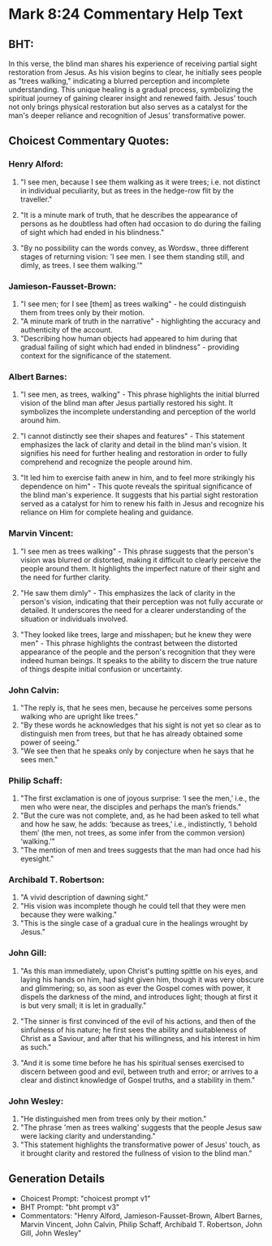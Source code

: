 # Mark 8:24 Commentary Help Text

## BHT:
In this verse, the blind man shares his experience of receiving partial sight restoration from Jesus. As his vision begins to clear, he initially sees people as "trees walking," indicating a blurred perception and incomplete understanding. This unique healing is a gradual process, symbolizing the spiritual journey of gaining clearer insight and renewed faith. Jesus' touch not only brings physical restoration but also serves as a catalyst for the man's deeper reliance and recognition of Jesus' transformative power.

## Choicest Commentary Quotes:
### Henry Alford:
1. "I see men, because I see them walking as it were trees; i.e. not distinct in individual peculiarity, but as trees in the hedge-row flit by the traveller." 

2. "It is a minute mark of truth, that he describes the appearance of persons as he doubtless had often had occasion to do during the failing of sight which had ended in his blindness."

3. "By no possibility can the words convey, as Wordsw., three different stages of returning vision: 'I see men. I see them standing still, and dimly, as trees. I see them walking.'"

### Jamieson-Fausset-Brown:
1. "I see men; for I see [them] as trees walking" - he could distinguish them from trees only by their motion.
2. "A minute mark of truth in the narrative" - highlighting the accuracy and authenticity of the account.
3. "Describing how human objects had appeared to him during that gradual failing of sight which had ended in blindness" - providing context for the significance of the statement.

### Albert Barnes:
1. "I see men, as trees, walking" - This phrase highlights the initial blurred vision of the blind man after Jesus partially restored his sight. It symbolizes the incomplete understanding and perception of the world around him. 

2. "I cannot distinctly see their shapes and features" - This statement emphasizes the lack of clarity and detail in the blind man's vision. It signifies his need for further healing and restoration in order to fully comprehend and recognize the people around him. 

3. "It led him to exercise faith anew in him, and to feel more strikingly his dependence on him" - This quote reveals the spiritual significance of the blind man's experience. It suggests that his partial sight restoration served as a catalyst for him to renew his faith in Jesus and recognize his reliance on Him for complete healing and guidance.

### Marvin Vincent:
1. "I see men as trees walking" - This phrase suggests that the person's vision was blurred or distorted, making it difficult to clearly perceive the people around them. It highlights the imperfect nature of their sight and the need for further clarity. 

2. "He saw them dimly" - This emphasizes the lack of clarity in the person's vision, indicating that their perception was not fully accurate or detailed. It underscores the need for a clearer understanding of the situation or individuals involved. 

3. "They looked like trees, large and misshapen; but he knew they were men" - This phrase highlights the contrast between the distorted appearance of the people and the person's recognition that they were indeed human beings. It speaks to the ability to discern the true nature of things despite initial confusion or uncertainty.

### John Calvin:
1. "The reply is, that he sees men, because he perceives some persons walking who are upright like trees." 
2. "By these words he acknowledges that his sight is not yet so clear as to distinguish men from trees, but that he has already obtained some power of seeing." 
3. "We see then that he speaks only by conjecture when he says that he sees men."

### Philip Schaff:
1. "The first exclamation is one of joyous surprise: ‘I see the men,’ i.e., the men who were near, the disciples and perhaps the man’s friends."
2. "But the cure was not complete, and, as he had been asked to tell what and how he saw, he adds: ‘because as trees,’ i.e., indistinctly, ‘I behold them’ (the men, not trees, as some infer from the common version) ‘walking.’"
3. "The mention of men and trees suggests that the man had once had his eyesight."

### Archibald T. Robertson:
1. "A vivid description of dawning sight."
2. "His vision was incomplete though he could tell that they were men because they were walking."
3. "This is the single case of a gradual cure in the healings wrought by Jesus."

### John Gill:
1. "As this man immediately, upon Christ's putting spittle on his eyes, and laying his hands on him, had sight given him, though it was very obscure and glimmering; so, as soon as ever the Gospel comes with power, it dispels the darkness of the mind, and introduces light; though at first it is but very small; it is let in gradually."

2. "The sinner is first convinced of the evil of his actions, and then of the sinfulness of his nature; he first sees the ability and suitableness of Christ as a Saviour, and after that his willingness, and his interest in him as such."

3. "And it is some time before he has his spiritual senses exercised to discern between good and evil, between truth and error; or arrives to a clear and distinct knowledge of Gospel truths, and a stability in them."

### John Wesley:
1. "He distinguished men from trees only by their motion."
2. "The phrase 'men as trees walking' suggests that the people Jesus saw were lacking clarity and understanding."
3. "This statement highlights the transformative power of Jesus' touch, as it brought clarity and restored the fullness of vision to the blind man."


## Generation Details
- Choicest Prompt: "choicest prompt v1"
- BHT Prompt: "bht prompt v3"
- Commentators: "Henry Alford, Jamieson-Fausset-Brown, Albert Barnes, Marvin Vincent, John Calvin, Philip Schaff, Archibald T. Robertson, John Gill, John Wesley"
